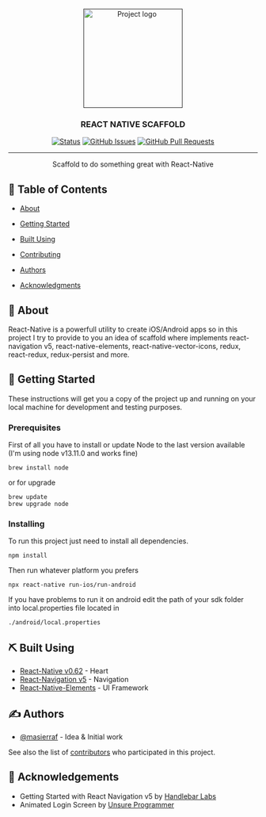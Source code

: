 <p align="center">
  <a href="" rel="noopener">
 <img width=200px height=200px src="https://i.imgur.com/6wj0hh6.jpg" alt="Project logo"></a>
</p>

<h3 align="center">REACT NATIVE SCAFFOLD</h3>

<div align="center">

[![Status](https://img.shields.io/badge/status-active-success.svg)]()
[![GitHub Issues](https://img.shields.io/github/issues/kylelobo/The-Documentation-Compendium.svg)](https://github.com/masierraf/rn-navigation/issues)
[![GitHub Pull Requests](https://img.shields.io/github/issues-pr/kylelobo/The-Documentation-Compendium.svg)](https://github.com/masierraf/rn-navigation/pulls)

</div>

---

<p align="center"> Scaffold to do something great with React-Native
    <br> 
</p>

## 📝 Table of Contents

- [About](#about)
- [Getting Started](#getting_started)

- [Built Using](#built_using)
- [Contributing](../CONTRIBUTING.md)
- [Authors](#authors)
- [Acknowledgments](#acknowledgement)

## 🧐 About <a name = "about"></a>

React-Native is a powerfull utility to create iOS/Android apps so in this project I try to provide to you an idea of scaffold where implements react-navigation v5, react-native-elements, react-native-vector-icons, redux, react-redux, redux-persist and more.

## 🏁 Getting Started <a name = "getting_started"></a>

These instructions will get you a copy of the project up and running on your local machine for development and testing purposes.

### Prerequisites

First of all you have to install or update Node to the last version available (I'm using node v13.11.0 and works fine)

```
brew install node
```

or for upgrade

```
brew update
brew upgrade node
```

### Installing

To run this project just need to install all dependencies.

```
npm install
```

Then run whatever platform you prefers

```
npx react-native run-ios/run-android
```

If you have problems to run it on android edit the path of your sdk folder into local.properties file located in

```
./android/local.properties
```

## ⛏️ Built Using <a name = "built_using"></a>

- [React-Native v0.62](https://reactnative.dev) - Heart
- [React-Navigation v5](https://reactnavigation.org) - Navigation
- [React-Native-Elements](https://react-native-elements.github.io/react-native-elements/) - UI Framework

## ✍️ Authors <a name = "authors"></a>

- [@masierraf](https://github.com/masierraf) - Idea & Initial work

See also the list of [contributors](https://github.com/masierraf/rn-navigation/contributors) who participated in this project.

## 🎉 Acknowledgements <a name = "acknowledgement"></a>

- Getting Started with React Navigation v5 by [Handlebar Labs](https://www.youtube.com/watch?v=nQVCkqvU1uE&t=1590s)
- Animated Login Screen by [Unsure Programmer](https://www.youtube.com/watch?v=CkiR6_KbVwA&t=247s)
